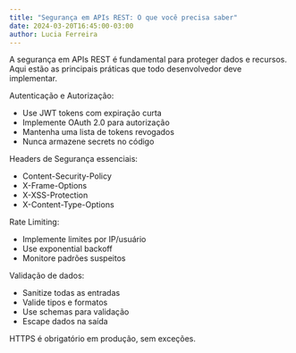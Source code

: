 ```yaml
---
title: "Segurança em APIs REST: O que você precisa saber"
date: 2024-03-20T16:45:00-03:00
author: Lucia Ferreira
---
```


A segurança em APIs REST é fundamental para proteger dados e recursos. Aqui estão as principais práticas que todo
desenvolvedor deve implementar.

Autenticação e Autorização:

- Use JWT tokens com expiração curta
- Implemente OAuth 2.0 para autorização
- Mantenha uma lista de tokens revogados
- Nunca armazene secrets no código

Headers de Segurança essenciais:

- Content-Security-Policy
- X-Frame-Options
- X-XSS-Protection
- X-Content-Type-Options

Rate Limiting:

- Implemente limites por IP/usuário
- Use exponential backoff
- Monitore padrões suspeitos

Validação de dados:

- Sanitize todas as entradas
- Valide tipos e formatos
- Use schemas para validação
- Escape dados na saída

HTTPS é obrigatório em produção, sem exceções.
